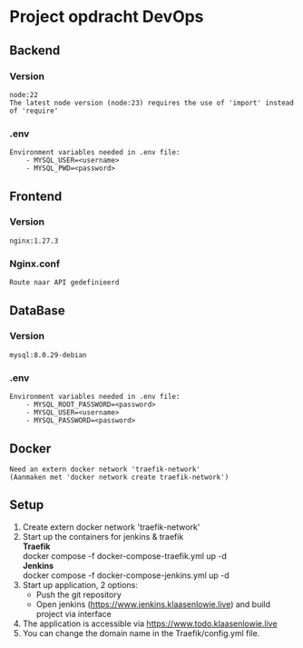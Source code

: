 # Project opdracht DevOps

## Backend
### Version 
    node:22
    The latest node version (node:23) requires the use of 'import' instead of 'require'
### .env
    Environment variables needed in .env file:
        - MYSQL_USER=<username>
        - MYSQL_PWD=<password>

## Frontend
### Version
    nginx:1.27.3

### Nginx.conf
    Route naar API gedefinieerd

## DataBase
### Version
    mysql:8.0.29-debian
### .env
    Environment variables needed in .env file:
        - MYSQL_ROOT_PASSWORD=<password>
        - MYSQL_USER=<username>
        - MYSQL_PASSWORD=<password>

## Docker
    Need an extern docker network 'traefik-network'
    (Aanmaken met 'docker network create traefik-network')

## Setup
1. Create extern docker network 'traefik-network'
2. Start up the containers for jenkins & traefik<br>
        **Traefik**<br>
        docker compose -f docker-compose-traefik.yml up -d<br>
        **Jenkins**<br>
        docker compose -f docker-compose-jenkins.yml up -d
3. Start up application, 2 options:
    - Push the git repository
    - Open jenkins (https://www.jenkins.klaasenlowie.live) and build project via interface
4. The application is accessible via https://www.todo.klaasenlowie.live
5. You can change the domain name in the Traefik/config.yml file.
